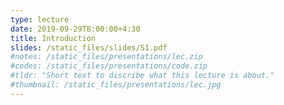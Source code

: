 ```yaml
---
type: lecture
date: 2019-09-29T8:00:00+4:30
title: Introduction
slides: /static_files/slides/S1.pdf
#notes: /static_files/presentations/lec.zip
#codes: /static_files/presentations/code.zip
#tldr: "Short text to discribe what this lecture is about."
#thumbnail: /static_files/presentations/lec.jpg
---
```

